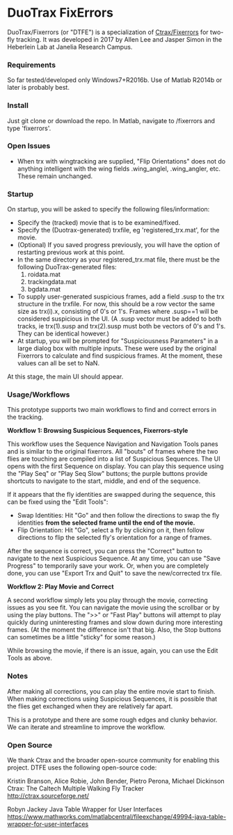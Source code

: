 # DuoTrax FixErrors #

DuoTrax/Fixerrors (or "DTFE") is a specialization of [Ctrax/Fixerrors](http://ctrax.sourceforge.net/) for two-fly tracking. It was developed in 2017 by Allen Lee and Jasper Simon in the Heberlein Lab at Janelia Research Campus.

### Requirements ###

So far tested/developed only Windows7+R2016b. Use of Matlab R2014b or later is probably best.

### Install ###

Just git clone or download the repo. In Matlab, navigate to <DuoTraxFixErrors>/fixerrors and type 'fixerrors'.

### Open Issues ###
* When trx with wingtracking are supplied, "Flip Orientations" does not do anything intelligent with the wing fields .wing_anglel, .wing_angler, etc. These remain unchanged.

### Startup ###

On startup, you will be asked to specify the following files/information:

* Specify the (tracked) movie that is to be examined/fixed.
* Specify the (Duotrax-generated) trxfile, eg 'registered_trx.mat', for the movie.
* (Optional) If you saved progress previously, you will have the option of restarting previous work at this point.
* In the same directory as your registered_trx.mat file, there must be the following DuoTrax-generated files:
    1. roidata.mat
    2. trackingdata.mat
    3. bgdata.mat
* To supply user-generated suspicious frames, add a field .susp to the trx structure in the trxfile. For now, this should be a row vector the same size as trx(i).x, consisting of 0's or 1's. Frames where .susp==1 will be considered suspicious in the UI. (A .susp vector must be added to both tracks, ie trx(1).susp and trx(2).susp must both be vectors of 0's and 1's. They can be identical however.)
* At startup, you will be prompted for "Suspiciousness Parameters" in a large dialog box with multiple inputs. These were used by the original Fixerrors to calculate and find suspicious frames. At the moment, these values can all be set to NaN.

At this stage, the main UI should appear.

### Usage/Workflows ###

This prototype supports two main workflows to find and correct errors in the tracking.

**Workflow 1: Browsing Suspicious Sequences, Fixerrors-style**

This workflow uses the Sequence Navigation and Navigation Tools panes and is similar to the original fixerrors. All "bouts" of frames where the two flies are touching are compiled into a list of Suspicious Sequences. The UI opens with the first Sequence on display. You can play this sequence using the "Play Seq" or "Play Seq Slow" buttons; the purple buttons provide shortcuts to navigate to the start, middle, and end of the sequence.

If it appears that the fly identities are swapped during the sequence, this can be fixed using the "Edit Tools":

* Swap Identities: Hit "Go" and then follow the directions to swap the fly identities **from the selected frame until the end of the movie.**
* Flip Orientation: Hit "Go", select a fly by clicking on it, then follow directions to flip the selected fly's orientation for a range of frames.

After the sequence is correct, you can press the "Correct" button to navigate to the next Suspicious Sequence. At any time, you can use "Save Progress" to temporarily save your work. Or, when you are completely done, you can use "Export Trx and Quit" to save the new/corrected trx file.

**Workflow 2: Play Movie and Correct**

A second workflow simply lets you play through the movie, correcting issues as you see fit. You can navigate the movie using the scrollbar or by using the play buttons. The ">>" or "Fast Play" buttons will attempt to play quickly during uninteresting frames and slow down during more interesting frames. (At the moment the difference isn't that big. Also, the Stop buttons can sometimes be a little "sticky" for some reason.)

While browsing the movie, if there is an issue, again, you can use the Edit Tools as above.

### Notes ###
After making all corrections, you can play the entire movie start to finish. When making corrections using Suspicious Sequences, it is possible that the flies get exchanged when they are relatively far apart. 

This is a prototype and there are some rough edges and clunky behavior. We can iterate and streamline to improve the workflow.

### Open Source ###
We thank Ctrax and the broader open-source community for enabling this project. DTFE uses the following open-source code:

Kristin Branson, Alice Robie, John Bender, Pietro Perona, Michael Dickinson
Ctrax: The Caltech Multiple Walking Fly Tracker
http://ctrax.sourceforge.net/

Robyn Jackey
Java Table Wrapper for User Interfaces 
https://www.mathworks.com/matlabcentral/fileexchange/49994-java-table-wrapper-for-user-interfaces
